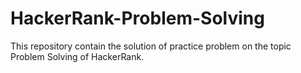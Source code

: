 # HackerRank-Problem-Solving
This repository contain the solution of practice problem on the topic Problem Solving of HackerRank.
